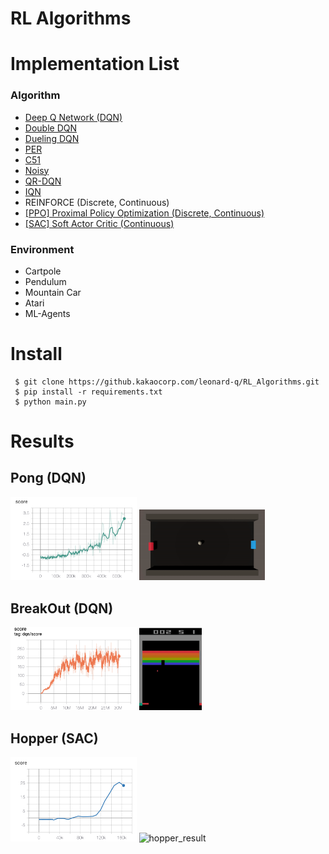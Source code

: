 # RL Algorithms

# Implementation List
### Algorithm

- [Deep Q Network (DQN)](https://web.stanford.edu/class/psych209/Readings/MnihEtAlHassibis15NatureControlDeepRL.pdf)
- [Double DQN](https://arxiv.org/abs/1509.06461)
- [Dueling DQN](https://arxiv.org/abs/1511.06581)
- [PER](https://arxiv.org/abs/1511.05952)
- [C51](https://arxiv.org/abs/1707.06887)
- [Noisy](https://arxiv.org/abs/1706.10295)
- [QR-DQN](https://arxiv.org/abs/1710.10044)
- [IQN](https://arxiv.org/abs/1806.06923)
- REINFORCE (Discrete, Continuous)
- [[PPO] Proximal Policy Optimization (Discrete, Continuous)](https://arxiv.org/abs/1707.06347)
- [[SAC] Soft Actor Critic (Continuous)](https://arxiv.org/abs/1801.01290)

### Environment 

- Cartpole
- Pendulum
- Mountain Car
- Atari 
- ML-Agents 



# Install

```
 $ git clone https://github.kakaocorp.com/leonard-q/RL_Algorithms.git  
 $ pip install -r requirements.txt  
 $ python main.py 
```



# Results

## Pong (DQN)

<img src="./img/pong_mlagent_score.png" alt="pong_mlagent_score" width=40%/>  <img src="./img/pong_result.gif" alt="pong_result" width=40%/>

## BreakOut (DQN)

<img src="./img/breakout_score.png" alt="breakout_score" width=40%/>  <img src="./img/breakout_result.gif" alt="breakout_result" width=20%/>

## Hopper (SAC)

<img src="./img/hopper_mlagent_score.png" alt="hopper_mlagent_score" width=40%/>  <img src="./img/hopper_result.gif" alt="hopper_result" width=40%/>
